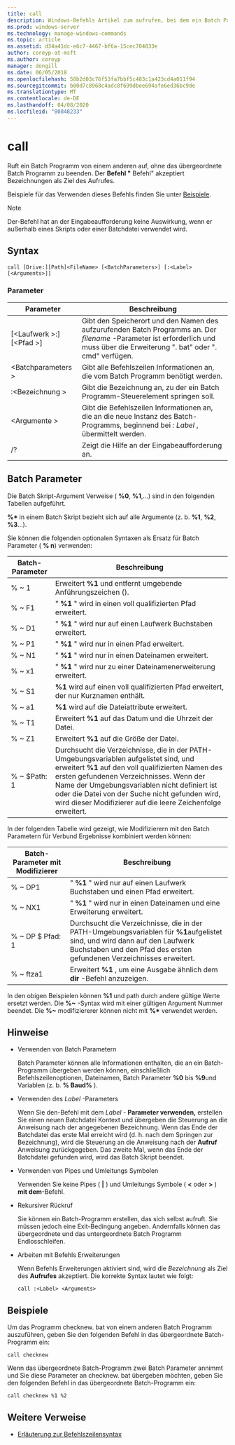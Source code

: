 ```yaml
---
title: call
description: Windows-Befehls Artikel zum aufrufen, bei dem ein Batch Programm von einem anderen aufgerufen wird, ohne das übergeordnete Batch Programm zu beenden.
ms.prod: windows-server
ms.technology: manage-windows-commands
ms.topic: article
ms.assetid: d34a41dc-e6c7-4467-bf6a-15cec704833e
author: coreyp-at-msft
ms.author: coreyp
manager: dongill
ms.date: 06/05/2018
ms.openlocfilehash: 58b2d03c76f53fa7bbf5c483c1a423cd4a011f94
ms.sourcegitcommit: b00d7c8968c4adc8f699dbee694afe6ed36bc9de
ms.translationtype: MT
ms.contentlocale: de-DE
ms.lasthandoff: 04/08/2020
ms.locfileid: "80848233"
---
```

# <a name="call"></a>call

Ruft ein Batch Programm von einem anderen auf, ohne das übergeordnete Batch Programm zu beenden. Der **Befehl "** Befehl" akzeptiert Bezeichnungen als Ziel des Aufrufes.

Beispiele für das Verwenden dieses Befehls finden Sie unter [Beispiele](#BKMK_examples).

> [!NOTE]
> Der-Befehl hat an der Eingabeaufforderung keine Auswirkung, wenn er außerhalb eines Skripts oder einer Batchdatei verwendet wird.

## <a name="syntax"></a>Syntax

```
call [Drive:][Path]<FileName> [<BatchParameters>] [:<Label> [<Arguments>]]
```

### <a name="parameters"></a>Parameter

|           Parameter           |                                                                         Beschreibung                                                                          |
|-------------------------------|--------------------------------------------------------------------------------------------------------------------------------------------------------------|
| [\<Laufwerk >:] [\<Pfad >]<FileName> | Gibt den Speicherort und den Namen des aufzurufenden Batch Programms an. Der *filename* -Parameter ist erforderlich und muss über die Erweiterung ". bat" oder ". cmd" verfügen. |
|      \<Batchparameters >       |                                            Gibt alle Befehlszeilen Informationen an, die vom Batch Programm benötigt werden.                                             |
|           :\<Bezeichnung >           |                                            Gibt die Bezeichnung an, zu der ein Batch Programm-Steuerelement springen soll.                                             |
|         \<Argumente >          |                     Gibt die Befehlszeilen Informationen an, die an die neue Instanz des Batch-Programms, beginnend bei *: Label* , übermittelt werden.                     |
|              /?               |                                                             Zeigt die Hilfe an der Eingabeaufforderung an.                                                             |

## <a name="batch-parameters"></a>Batch Parameter

Die Batch Skript-Argument Verweise ( **%0**, **%1**,...) sind in den folgenden Tabellen aufgeführt.

**%\*** in einem Batch Skript bezieht sich auf alle Argumente (z. b. **%1**, **%2**, **%3**...).

Sie können die folgenden optionalen Syntaxen als Ersatz für Batch Parameter ( **% n**) verwenden:

|Batch-Parameter|Beschreibung|
|---------------|-----------|
|% ~ 1|Erweitert **%1** und entfernt umgebende Anführungszeichen ().|
|% ~ F1|" **%1** " wird in einen voll qualifizierten Pfad erweitert.|
|% ~ D1|" **%1** " wird nur auf einen Laufwerk Buchstaben erweitert.|
|% ~ P1|" **%1** " wird nur in einen Pfad erweitert.|
|% ~ N1|" **%1** " wird nur in einen Dateinamen erweitert.|
|% ~ x1|" **%1** " wird nur zu einer Dateinamenerweiterung erweitert.|
|% ~ S1|**%1** wird auf einen voll qualifizierten Pfad erweitert, der nur Kurznamen enthält.|
|% ~ a1|**%1** wird auf die Dateiattribute erweitert.|
|% ~ T1|Erweitert **%1** auf das Datum und die Uhrzeit der Datei.|
|% ~ Z1|Erweitert **%1** auf die Größe der Datei.|
|% ~ $Path: 1|Durchsucht die Verzeichnisse, die in der PATH-Umgebungsvariablen aufgelistet sind, und erweitert **%1** auf den voll qualifizierten Namen des ersten gefundenen Verzeichnisses. Wenn der Name der Umgebungsvariablen nicht definiert ist oder die Datei von der Suche nicht gefunden wird, wird dieser Modifizierer auf die leere Zeichenfolge erweitert.|

In der folgenden Tabelle wird gezeigt, wie Modifizierern mit den Batch Parametern für Verbund Ergebnisse kombiniert werden können:

|Batch-Parameter mit Modifizierer|Beschreibung|
|-----------------------------|-----------|
|% ~ DP1|" **%1** " wird nur auf einen Laufwerk Buchstaben und einen Pfad erweitert.|
|% ~ NX1|" **%1** " wird nur in einen Dateinamen und eine Erweiterung erweitert.|
|% ~ DP $ Pfad: 1|Durchsucht die Verzeichnisse, die in der PATH-Umgebungsvariablen für **%1**aufgelistet sind, und wird dann auf den Laufwerk Buchstaben und den Pfad des ersten gefundenen Verzeichnisses erweitert.|
|% ~ ftza1|Erweitert **%1** , um eine Ausgabe ähnlich dem **dir** -Befehl anzuzeigen.|

In den obigen Beispielen können **%1** und path durch andere gültige Werte ersetzt werden. Die <strong>%~</strong> -Syntax wird mit einer gültigen Argument Nummer beendet. Die <strong>%~</strong> modifiziererer können nicht mit **%\*** verwendet werden.

## <a name="remarks"></a>Hinweise

-   Verwenden von Batch Parametern

    Batch Parameter können alle Informationen enthalten, die an ein Batch-Programm übergeben werden können, einschließlich Befehlszeilenoptionen, Dateinamen, Batch Parameter **%0** bis **%9**und Variablen (z. b. **% Baud%** ).
-   Verwenden des *Label* -Parameters

    Wenn Sie den-Befehl mit dem *Label* - **Parameter verwenden,** erstellen Sie einen neuen Batchdatei Kontext und übergeben die Steuerung an die Anweisung nach der angegebenen Bezeichnung. Wenn das Ende der Batchdatei das erste Mal erreicht wird (d. h. nach dem Springen zur Bezeichnung), wird die Steuerung an die Anweisung nach der **Aufruf** Anweisung zurückgegeben. Das zweite Mal, wenn das Ende der Batchdatei gefunden wird, wird das Batch Skript beendet.
-   Verwenden von Pipes und Umleitungs Symbolen

    Verwenden Sie keine Pipes ( **|** ) und Umleitungs Symbole ( **<** oder **>** ) **mit dem**-Befehl.
-   Rekursiver Rückruf

    Sie können ein Batch-Programm erstellen, das sich selbst aufruft. Sie müssen jedoch eine Exit-Bedingung angeben. Andernfalls können das übergeordnete und das untergeordnete Batch Programm Endlosschleifen.
-   Arbeiten mit Befehls Erweiterungen

    Wenn Befehls Erweiterungen aktiviert sind, wird die *Bezeichnung* als Ziel des **Aufrufes** akzeptiert. Die korrekte Syntax lautet wie folgt:

    `call :<Label> <Arguments>`

## <a name="examples"></a><a name=BKMK_examples></a>Beispiele

Um das Programm checknew. bat von einem anderen Batch Programm auszuführen, geben Sie den folgenden Befehl in das übergeordnete Batch-Programm ein:
```
call checknew
```
Wenn das übergeordnete Batch-Programm zwei Batch Parameter annimmt und Sie diese Parameter an checknew. bat übergeben möchten, geben Sie den folgenden Befehl in das übergeordnete Batch-Programm ein:
```
call checknew %1 %2
```

## <a name="additional-references"></a>Weitere Verweise

- [Erläuterung zur Befehlszeilensyntax](command-line-syntax-key.md)
